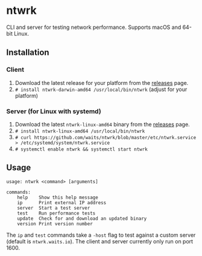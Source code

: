# ntwrk
CLI and server for testing network performance. Supports macOS and 64-bit Linux.

## Installation
### Client
1. Download the latest release for your platform from the [releases](https://github.com/waits/ntwrk/releases) page.
2. `# install ntwrk-darwin-amd64 /usr/local/bin/ntwrk` (adjust for your platform)

### Server (for Linux with systemd)
1. Download the latest `ntwrk-linux-amd64` binary from the [releases](https://github.com/waits/ntwrk/releases) page.
2. `# install ntwrk-linux-amd64 /usr/local/bin/ntwrk`
3. `# curl https://github.com/waits/ntwrk/blob/master/etc/ntwrk.service > /etc/systemd/system/ntwrk.service`
4. `# systemctl enable ntwrk && systemctl start ntwrk`

## Usage
```
usage: ntwrk <command> [arguments]

commands:
    help	Show this help message
    ip		Print external IP address
    server	Start a test server
    test	Run performance tests
    update	Check for and download an updated binary
    version	Print version number
```

The `ip` and `test` commands take a `-host` flag to test against a custom server (default is `ntwrk.waits.io`). The client and server currently only run on port 1600.
